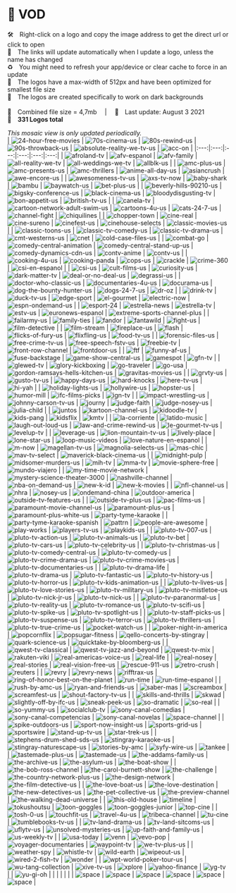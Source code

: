 📼 VOD
===============
🛠 Right-click on a logo and copy the image address to get the direct url or click to open  
🔗 The links will update automatically when I update a logo, unless the name has changed  
♻️ You might need to refresh your app/device or clear cache to force in an update  
📐 The logos have a max-width of 512px and have been optimized for smallest file size  
🖤 The logos are created specifically to work on dark backgrounds  
   
💾 Combined file size = 4,7mb  |  📅 Last update: August 3 2021  
🎨 __331 Logos total__
   
   
*This mosaic view is only updated periodically.*  
| ![24-hour-free-movies] | ![70s-cinema-us] | ![80s-rewind-us] | ![90s-throwback-us] | ![absolute-reality-we-tv-us] | ![acc-on] |
|:---:|:---:|:---:|:---:|:---:|:---:|
| ![afroland-tv] | ![afv-espanol] | ![afv-family] | ![all-reality-we-tv] | ![all-weddings-we-tv] | ![allblk-us] |
| ![amc-plus-us] | ![amc-presents-us] | ![amc-thrillers] | ![anime-all-day-us] | ![asiancrush] | ![awe-encore-us] |
| ![awesomeness-tv-us] | ![axs-tv-now] | ![baby-shark] | ![bambu] | ![baywatch-us] | ![bet-plus-us] |
| ![beverly-hills-90210-us] | ![bigsky-conference-us] | ![black-cinema-us] | ![bloodydisgusting-tv] | ![bon-appetit-us] | ![british-tv-us] |
| ![canela-tv] | ![cartoon-network-adult-swim-us] | ![cartoons-4u-us] | ![cats-24-7-us] | ![channel-fight] | ![chiquilines] |
| ![chopper-town] | ![cine-real] | ![cine-sureno] | ![cinefest-us] | ![cinehouse-selects] | ![classic-movies-us] |
| ![classic-toons-us] | ![classic-tv-comedy-us] | ![classic-tv-drama-us] | ![cmt-westerns-us] | ![cnet] | ![cold-case-files-us] |
| ![combat-go] | ![comedy-central-animation] | ![comedy-central-stand-up-us] | ![comedy-dynamics-cdn-us] | ![contv-anime] | ![contv-us] |
| ![cooking-4u-us] | ![cooking-panda] | ![cops-us] | ![crackle] | ![crime-360] | ![csi-en-espanol] |
| ![csi-us] | ![cult-films-us] | ![curiosity-us] | ![dark-matter-tv] | ![deal-or-no-deal-us] | ![degrassi-us] |
| ![doctor-who-classic-us] | ![documentaries-4u-us] | ![docurama-us] | ![dog-the-bounty-hunter-us] | ![dogs-24-7-us] | ![dr-oz] |
| ![drink-tv] | ![duck-tv-us] | ![edge-sport] | ![el-gourmet] | ![electric-now] | ![espn-ondemand-us] |
| ![esport-24] | ![estrella-news] | ![estrella-tv] | ![estv-us] | ![euronews-espanol] | ![extreme-sports-channel-plus] |
| ![failarmy-us] | ![family-ties] | ![fandor] | ![fantawild] | ![fight-us] | ![film-detective] |
| ![film-stream] | ![fireplace-us] | ![flash] | ![flicks-of-fury-us] | ![flixfling-us] | ![food-tv-us] |
| ![forensic-files-us] | ![free-crime-tv-us] | ![free-speech-fstv-us] | ![freebie-tv] | ![front-row-channel] | ![frontdoor-us] |
| ![ftf] | ![funny-af-us] | ![fuse-backstage] | ![game-show-central-us] | ![gamespot] | ![gfn-tv] |
| ![glewed-tv] | ![glory-kickboxing] | ![go-traveler] | ![go-usa] | ![gordon-ramsays-hells-kitchen-us] | ![gravitas-movies-us] |
| ![grvty-us] | ![gusto-tv-us] | ![happy-days-us] | ![hard-knocks] | ![here-tv-us] | ![hi-yah] |
| ![holiday-lights-us] | ![hollywire-us] | ![hopster-us] | ![humor-mill] | ![ifc-films-picks] | ![ign-tv] |
| ![impact-wrestling-us] | ![johnny-carson-tv-us] | ![journy] | ![judge-faith] | ![judge-nosey-us] | ![julia-child] |
| ![juntos] | ![kartoon-channel-us] | ![kidoodle-tv] | ![kids-pang] | ![kidsflix] | ![kmtv] |
| ![la-corriente] | ![latido-music] | ![laugh-out-loud-us] | ![law-and-crime-rewind-us] | ![le-gourmet-tv-us] | ![levelup-tv] |
| ![leverage-us] | ![lion-mountain-tv-us] | ![lively-place] | ![lone-star-us] | ![loop-music-videos] | ![love-nature-en-espanol] |
| ![m-now] | ![magellan-tv-us] | ![magnolia-selects-us] | ![mas-chic] | ![mav-tv-select] | ![maverick-black-cinema-us] |
| ![midnight-pulp] | ![midsomer-murders-us] | ![mih-tv] | ![mma-tv] | ![movie-sphere-free] | ![mundo-viajero] |
| ![my-time-movie-network] | ![mystery-science-theater-3000] | ![nashville-channel] | ![nba-on-demand-us] | ![new-k-id] | ![new-k-movies] |
| ![nfl-channel-us] | ![nhra] | ![nosey-us] | ![ondemand-china] | ![outdoor-america] | ![outside-tv-features-us] |
| ![outside-tv-plus-us] | ![pac-films-us] | ![paramount-movie-channel-us] | ![paramount-plus-us] | ![paramount-plus-white-us] | ![party-tyme-karaoke] |
| ![party-tyme-karaoke-spanish] | ![pattrn] | ![people-are-awesome] | ![play-works] | ![players-tv-us] | ![playkids-us] |
| ![pluto-tv-007-us] | ![pluto-tv-action-us] | ![pluto-tv-animals-us] | ![pluto-tv-bet] | ![pluto-tv-cars-us] | ![pluto-tv-celebrity-us] |
| ![pluto-tv-christmas-us] | ![pluto-tv-comedy-central-us] | ![pluto-tv-comedy-us] | ![pluto-tv-crime-drama-us] | ![pluto-tv-crime-movies-us] | ![pluto-tv-documentaries-us] |
| ![pluto-tv-drama-life] | ![pluto-tv-drama-us] | ![pluto-tv-fantastic-us] | ![pluto-tv-history-us] | ![pluto-tv-horror-us] | ![pluto-tv-kids-animation-us] |
| ![pluto-tv-lives-us] | ![pluto-tv-love-stories-us] | ![pluto-tv-military-us] | ![pluto-tv-mistletoe-us] | ![pluto-tv-nick-jr-us] | ![pluto-tv-nick-us] |
| ![pluto-tv-paranormal-us] | ![pluto-tv-reality-us] | ![pluto-tv-romance-us] | ![pluto-tv-scifi-us] | ![pluto-tv-spike-us] | ![pluto-tv-spotlight-us] |
| ![pluto-tv-staff-picks-us] | ![pluto-tv-suspense-us] | ![pluto-tv-terror-us] | ![pluto-tv-thrillers-us] | ![pluto-tv-true-crime-us] | ![pocket-watch-us] |
| ![poker-night-in-america] | ![popcornflix] | ![popsugar-fitness] | ![qello-concerts-by-stingray] | ![quark-science-us] | ![quicktake-by-bloomberg-us] |
| ![qwest-tv-classical] | ![qwest-tv-jazz-and-beyond] | ![qwest-tv-mix] | ![rakuten-viki] | ![real-americas-voice-us] | ![real-life] |
| ![real-nosey] | ![real-stories] | ![real-vision-free-us] | ![rescue-911-us] | ![retro-crush] | ![reuters] |
| ![revry] | ![revry-news] | ![rifftrax-us] | ![ring-of-honor-best-on-the-planet] | ![run-time] | ![run-time-espanol] |
| ![rush-by-amc-us] | ![ryan-and-friends-us] | ![saber-mas] | ![screambox] | ![screamfest-us] | ![shout-factory-tv-us] |
| ![skills-and-thrills] | ![skwad] | ![slightly-off-by-ifc-us] | ![sneak-peek-us] | ![so-dramatic] | ![so-real] |
| ![so-yummy-us] | ![socialclub-tv] | ![sony-canal-comedias] | ![sony-canal-competencias] | ![sony-canal-novelas] | ![space-channel] |
| ![spike-outdoors-us] | ![sport-now-insight-us] | ![sports-grid-us] | ![sportswire] | ![stand-up-tv-us] | ![star-trek-us] |
| ![stephens-drum-shed-sds-us] | ![stingray-karaoke-us] | ![stingray-naturescape-us] | ![stories-by-amc] | ![syfy-wire-us] | ![tankee] |
| ![tastemade-plus-us] | ![tastemade-us] | ![the-addams-family-us] | ![the-archive-us] | ![the-asylum-us] | ![the-boat-show] |
| ![the-bob-ross-channel] | ![the-carol-burnett-show] | ![the-challenge] | ![the-country-network-plus-us] | ![the-design-network] | ![the-film-detective-us] |
| ![the-love-boat-us] | ![the-love-destination] | ![the-new-detectives-us] | ![the-pet-collective-us] | ![the-preview-channel] | ![the-walking-dead-universe] |
| ![this-old-house] | ![timeline] | ![tokushoutsu] | ![toon-goggles] | ![toon-goggles-junior] | ![top-cine] |
| ![tosh-0-us] | ![touchfit-us] | ![travel-4u-us] | ![tribeca-channel] | ![tu-cine] | ![tumblebooks-tv-us] |
| ![tv-land-drama-us] | ![tv-land-sitcoms-us] | ![uflytv-us] | ![unsolved-mysteries-us] | ![up-faith-and-family-us] | ![us-weekly-tv] |
| ![usa-today] | ![venn] | ![vevo-pop] | ![voyager-documentaries] | ![waypoint-tv] | ![we-tv-plus-us] |
| ![weather-spy] | ![whistle-tv] | ![wild-earth] | ![wipeout-us] | ![wired-2-fish-tv] | ![wonder] |
| ![wpt-world-poker-tour-us] | ![wu-tang-collection] | ![xive-tv-us] | ![xplore] | ![yahoo-finance] | ![yg-tv] |
| ![yu-gi-oh] |  |  |  |  |  |
| ![space] | ![space] | ![space] | ![space] | ![space] | ![space] |

[24-hour-free-movies]:https://raw.githubusercontent.com/Tapiosinn/tv-logos/master/misc/vod/24-hour-free-movies-vod.png
[70s-cinema-us]:https://raw.githubusercontent.com/Tapiosinn/tv-logos/master/misc/vod/70s-cinema-vod-us.png
[80s-rewind-us]:https://raw.githubusercontent.com/Tapiosinn/tv-logos/master/misc/vod/80s-rewind-vod-us.png
[90s-throwback-us]:https://raw.githubusercontent.com/Tapiosinn/tv-logos/master/misc/vod/90s-throwback-vod-us.png
[absolute-reality-we-tv-us]:https://raw.githubusercontent.com/Tapiosinn/tv-logos/master/misc/vod/absolute-reality-we-tv-vod-us.png
[acc-on]:https://raw.githubusercontent.com/Tapiosinn/tv-logos/master/misc/vod/acc-on-vod.png
[afroland-tv]:https://raw.githubusercontent.com/Tapiosinn/tv-logos/master/misc/vod/afroland-tv-vod.png
[afv-espanol]:https://raw.githubusercontent.com/Tapiosinn/tv-logos/master/misc/vod/afv-espanol-vod.png
[afv-family]:https://raw.githubusercontent.com/Tapiosinn/tv-logos/master/misc/vod/afv-family-vod.png
[all-reality-we-tv]:https://raw.githubusercontent.com/Tapiosinn/tv-logos/master/misc/vod/all-reality-we-tv-vod.png
[all-weddings-we-tv]:https://raw.githubusercontent.com/Tapiosinn/tv-logos/master/misc/vod/all-weddings-we-tv-vod.png
[allblk-us]:https://raw.githubusercontent.com/Tapiosinn/tv-logos/master/misc/vod/allblk-vod-us.png
[amc-plus-us]:https://raw.githubusercontent.com/Tapiosinn/tv-logos/master/misc/vod/amc-plus-vod-us.png
[amc-presents-us]:https://raw.githubusercontent.com/Tapiosinn/tv-logos/master/misc/vod/amc-presents-vod-us.png
[amc-thrillers]:https://raw.githubusercontent.com/Tapiosinn/tv-logos/master/misc/vod/amc-thrillers-vod.png
[anime-all-day-us]:https://raw.githubusercontent.com/Tapiosinn/tv-logos/master/misc/vod/anime-all-day-vod-us.png
[asiancrush]:https://raw.githubusercontent.com/Tapiosinn/tv-logos/master/misc/vod/asiancrush-vod.png
[awe-encore-us]:https://raw.githubusercontent.com/Tapiosinn/tv-logos/master/misc/vod/awe-encore-vod-us.png
[awesomeness-tv-us]:https://raw.githubusercontent.com/Tapiosinn/tv-logos/master/misc/vod/awesomeness-tv-vod-us.png
[axs-tv-now]:https://raw.githubusercontent.com/Tapiosinn/tv-logos/master/misc/vod/axs-tv-now-vod.png
[baby-shark]:https://raw.githubusercontent.com/Tapiosinn/tv-logos/master/misc/vod/baby-shark-vod.png
[bambu]:https://raw.githubusercontent.com/Tapiosinn/tv-logos/master/misc/vod/bambu-vod.png
[baywatch-us]:https://raw.githubusercontent.com/Tapiosinn/tv-logos/master/misc/vod/baywatch-vod-us.png
[bet-plus-us]:https://raw.githubusercontent.com/Tapiosinn/tv-logos/master/misc/vod/bet-plus-vod-us.png
[beverly-hills-90210-us]:https://raw.githubusercontent.com/Tapiosinn/tv-logos/master/misc/vod/beverly-hills-90210-vod-us.png
[bigsky-conference-us]:https://raw.githubusercontent.com/Tapiosinn/tv-logos/master/misc/vod/bigsky-conference-vod-us.png
[black-cinema-us]:https://raw.githubusercontent.com/Tapiosinn/tv-logos/master/misc/vod/black-cinema-vod-us.png
[bloodydisgusting-tv]:https://raw.githubusercontent.com/Tapiosinn/tv-logos/master/misc/vod/bloodydisgusting-tv-vod.png
[bon-appetit-us]:https://raw.githubusercontent.com/Tapiosinn/tv-logos/master/misc/vod/bon-appetit-vod-us.png
[british-tv-us]:https://raw.githubusercontent.com/Tapiosinn/tv-logos/master/misc/vod/british-tv-vod-us.png
[canela-tv]:https://raw.githubusercontent.com/Tapiosinn/tv-logos/master/misc/vod/canela-tv-vod.png
[cartoon-network-adult-swim-us]:https://raw.githubusercontent.com/Tapiosinn/tv-logos/master/misc/vod/cartoon-network-adult-swim-vod-us.png
[cartoons-4u-us]:https://raw.githubusercontent.com/Tapiosinn/tv-logos/master/misc/vod/cartoons-4u-vod-us.png
[cats-24-7-us]:https://raw.githubusercontent.com/Tapiosinn/tv-logos/master/misc/vod/cats-24-7-vod-us.png
[channel-fight]:https://raw.githubusercontent.com/Tapiosinn/tv-logos/master/misc/vod/channel-fight-vod.png
[chiquilines]:https://raw.githubusercontent.com/Tapiosinn/tv-logos/master/misc/vod/chiquilines-vod.png
[chopper-town]:https://raw.githubusercontent.com/Tapiosinn/tv-logos/master/misc/vod/chopper-town-vod.png
[cine-real]:https://raw.githubusercontent.com/Tapiosinn/tv-logos/master/misc/vod/cine-real-vod.png
[cine-sureno]:https://raw.githubusercontent.com/Tapiosinn/tv-logos/master/misc/vod/cine-sureno-vod.png
[cinefest-us]:https://raw.githubusercontent.com/Tapiosinn/tv-logos/master/misc/vod/cinefest-vod-us.png
[cinehouse-selects]:https://raw.githubusercontent.com/Tapiosinn/tv-logos/master/misc/vod/cinehouse-selects-vod.png
[classic-movies-us]:https://raw.githubusercontent.com/Tapiosinn/tv-logos/master/misc/vod/classic-movies-vod-us.png
[classic-toons-us]:https://raw.githubusercontent.com/Tapiosinn/tv-logos/master/misc/vod/classic-toons-vod-us.png
[classic-tv-comedy-us]:https://raw.githubusercontent.com/Tapiosinn/tv-logos/master/misc/vod/classic-tv-comedy-vod-us.png
[classic-tv-drama-us]:https://raw.githubusercontent.com/Tapiosinn/tv-logos/master/misc/vod/classic-tv-drama-vod-us.png
[cmt-westerns-us]:https://raw.githubusercontent.com/Tapiosinn/tv-logos/master/misc/vod/cmt-westerns-vod-us.png
[cnet]:https://raw.githubusercontent.com/Tapiosinn/tv-logos/master/misc/vod/cnet-vod.png
[cold-case-files-us]:https://raw.githubusercontent.com/Tapiosinn/tv-logos/master/misc/vod/cold-case-files-vod-us.png
[combat-go]:https://raw.githubusercontent.com/Tapiosinn/tv-logos/master/misc/vod/combat-go-vod.png
[comedy-central-animation]:https://raw.githubusercontent.com/Tapiosinn/tv-logos/master/misc/vod/comedy-central-animation-vod.png
[comedy-central-stand-up-us]:https://raw.githubusercontent.com/Tapiosinn/tv-logos/master/misc/vod/comedy-central-stand-up-vod-us.png
[comedy-dynamics-cdn-us]:https://raw.githubusercontent.com/Tapiosinn/tv-logos/master/misc/vod/comedy-dynamics-cdn-vod-us.png
[contv-anime]:https://raw.githubusercontent.com/Tapiosinn/tv-logos/master/misc/vod/contv-anime-vod.png
[contv-us]:https://raw.githubusercontent.com/Tapiosinn/tv-logos/master/misc/vod/contv-vod-us.png
[cooking-4u-us]:https://raw.githubusercontent.com/Tapiosinn/tv-logos/master/misc/vod/cooking-4u-vod-us.png
[cooking-panda]:https://raw.githubusercontent.com/Tapiosinn/tv-logos/master/misc/vod/cooking-panda-vod.png
[cops-us]:https://raw.githubusercontent.com/Tapiosinn/tv-logos/master/misc/vod/cops-vod-us.png
[crackle]:https://raw.githubusercontent.com/Tapiosinn/tv-logos/master/misc/vod/crackle-vod.png
[crime-360]:https://raw.githubusercontent.com/Tapiosinn/tv-logos/master/misc/vod/crime-360-vod.png
[csi-en-espanol]:https://raw.githubusercontent.com/Tapiosinn/tv-logos/master/misc/vod/csi-en-espanol-vod.png
[csi-us]:https://raw.githubusercontent.com/Tapiosinn/tv-logos/master/misc/vod/csi-vod-us.png
[cult-films-us]:https://raw.githubusercontent.com/Tapiosinn/tv-logos/master/misc/vod/cult-films-vod-us.png
[curiosity-us]:https://raw.githubusercontent.com/Tapiosinn/tv-logos/master/misc/vod/curiosity-vod-us.png
[dark-matter-tv]:https://raw.githubusercontent.com/Tapiosinn/tv-logos/master/misc/vod/dark-matter-tv-vod.png
[deal-or-no-deal-us]:https://raw.githubusercontent.com/Tapiosinn/tv-logos/master/misc/vod/deal-or-no-deal-vod-us.png
[degrassi-us]:https://raw.githubusercontent.com/Tapiosinn/tv-logos/master/misc/vod/degrassi-vod-us.png
[doctor-who-classic-us]:https://raw.githubusercontent.com/Tapiosinn/tv-logos/master/misc/vod/doctor-who-classic-vod-us.png
[documentaries-4u-us]:https://raw.githubusercontent.com/Tapiosinn/tv-logos/master/misc/vod/documentaries-4u-vod-us.png
[docurama-us]:https://raw.githubusercontent.com/Tapiosinn/tv-logos/master/misc/vod/docurama-vod-us.png
[dog-the-bounty-hunter-us]:https://raw.githubusercontent.com/Tapiosinn/tv-logos/master/misc/vod/dog-the-bounty-hunter-vod-us.png
[dogs-24-7-us]:https://raw.githubusercontent.com/Tapiosinn/tv-logos/master/misc/vod/dogs-24-7-vod-us.png
[dr-oz]:https://raw.githubusercontent.com/Tapiosinn/tv-logos/master/misc/vod/dr-oz-vod.png
[drink-tv]:https://raw.githubusercontent.com/Tapiosinn/tv-logos/master/misc/vod/drink-tv-vod.png
[duck-tv-us]:https://raw.githubusercontent.com/Tapiosinn/tv-logos/master/misc/vod/duck-tv-vod-us.png
[edge-sport]:https://raw.githubusercontent.com/Tapiosinn/tv-logos/master/misc/vod/edge-sport-vod.png
[el-gourmet]:https://raw.githubusercontent.com/Tapiosinn/tv-logos/master/misc/vod/el-gourmet-vod.png
[electric-now]:https://raw.githubusercontent.com/Tapiosinn/tv-logos/master/misc/vod/electric-now-vod.png
[espn-ondemand-us]:https://raw.githubusercontent.com/Tapiosinn/tv-logos/master/misc/vod/espn-ondemand-vod-us.png
[esport-24]:https://raw.githubusercontent.com/Tapiosinn/tv-logos/master/misc/vod/esport-24-vod.png
[estrella-news]:https://raw.githubusercontent.com/Tapiosinn/tv-logos/master/misc/vod/estrella-news-vod.png
[estrella-tv]:https://raw.githubusercontent.com/Tapiosinn/tv-logos/master/misc/vod/estrella-tv-vod.png
[estv-us]:https://raw.githubusercontent.com/Tapiosinn/tv-logos/master/misc/vod/estv-vod-us.png
[euronews-espanol]:https://raw.githubusercontent.com/Tapiosinn/tv-logos/master/misc/vod/euronews-espanol-vod.png
[extreme-sports-channel-plus]:https://raw.githubusercontent.com/Tapiosinn/tv-logos/master/misc/vod/extreme-sports-channel-plus-vod.png
[failarmy-us]:https://raw.githubusercontent.com/Tapiosinn/tv-logos/master/misc/vod/failarmy-vod-us.png
[family-ties]:https://raw.githubusercontent.com/Tapiosinn/tv-logos/master/misc/vod/family-ties-vod.png
[fandor]:https://raw.githubusercontent.com/Tapiosinn/tv-logos/master/misc/vod/fandor-vod.png
[fantawild]:https://raw.githubusercontent.com/Tapiosinn/tv-logos/master/misc/vod/fantawild-vod.png
[fight-us]:https://raw.githubusercontent.com/Tapiosinn/tv-logos/master/misc/vod/fight-vod-us.png
[film-detective]:https://raw.githubusercontent.com/Tapiosinn/tv-logos/master/misc/vod/film-detective-vod.png
[film-stream]:https://raw.githubusercontent.com/Tapiosinn/tv-logos/master/misc/vod/film-stream-vod.png
[fireplace-us]:https://raw.githubusercontent.com/Tapiosinn/tv-logos/master/misc/vod/fireplace-vod-us.png
[flash]:https://raw.githubusercontent.com/Tapiosinn/tv-logos/master/misc/vod/flash-vod.png
[flicks-of-fury-us]:https://raw.githubusercontent.com/Tapiosinn/tv-logos/master/misc/vod/flicks-of-fury-vod-us.png
[flixfling-us]:https://raw.githubusercontent.com/Tapiosinn/tv-logos/master/misc/vod/flixfling-vod-us.png
[food-tv-us]:https://raw.githubusercontent.com/Tapiosinn/tv-logos/master/misc/vod/food-tv-vod-us.png
[forensic-files-us]:https://raw.githubusercontent.com/Tapiosinn/tv-logos/master/misc/vod/forensic-files-vod-us.png
[free-crime-tv-us]:https://raw.githubusercontent.com/Tapiosinn/tv-logos/master/misc/vod/free-crime-tv-vod-us.png
[free-speech-fstv-us]:https://raw.githubusercontent.com/Tapiosinn/tv-logos/master/misc/vod/free-speech-fstv-vod-us.png
[freebie-tv]:https://raw.githubusercontent.com/Tapiosinn/tv-logos/master/misc/vod/freebie-tv-vod.png
[front-row-channel]:https://raw.githubusercontent.com/Tapiosinn/tv-logos/master/misc/vod/front-row-channel-vod.png
[frontdoor-us]:https://raw.githubusercontent.com/Tapiosinn/tv-logos/master/misc/vod/frontdoor-vod-us.png
[ftf]:https://raw.githubusercontent.com/Tapiosinn/tv-logos/master/misc/vod/ftf-vod.png
[funny-af-us]:https://raw.githubusercontent.com/Tapiosinn/tv-logos/master/misc/vod/funny-af-vod-us.png
[fuse-backstage]:https://raw.githubusercontent.com/Tapiosinn/tv-logos/master/misc/vod/fuse-backstage-vod.png
[game-show-central-us]:https://raw.githubusercontent.com/Tapiosinn/tv-logos/master/misc/vod/game-show-central-vod-us.png
[gamespot]:https://raw.githubusercontent.com/Tapiosinn/tv-logos/master/misc/vod/gamespot-vod.png
[gfn-tv]:https://raw.githubusercontent.com/Tapiosinn/tv-logos/master/misc/vod/gfn-tv-vod.png
[glewed-tv]:https://raw.githubusercontent.com/Tapiosinn/tv-logos/master/misc/vod/glewed-tv-vod.png
[glory-kickboxing]:https://raw.githubusercontent.com/Tapiosinn/tv-logos/master/misc/vod/glory-kickboxing-vod.png
[go-traveler]:https://raw.githubusercontent.com/Tapiosinn/tv-logos/master/misc/vod/go-traveler-vod.png
[go-usa]:https://raw.githubusercontent.com/Tapiosinn/tv-logos/master/misc/vod/go-usa-vod.png
[gordon-ramsays-hells-kitchen-us]:https://raw.githubusercontent.com/Tapiosinn/tv-logos/master/misc/vod/gordon-ramsays-hells-kitchen-vod-us.png
[gravitas-movies-us]:https://raw.githubusercontent.com/Tapiosinn/tv-logos/master/misc/vod/gravitas-movies-vod-us.png
[grvty-us]:https://raw.githubusercontent.com/Tapiosinn/tv-logos/master/misc/vod/grvty-vod-us.png
[gusto-tv-us]:https://raw.githubusercontent.com/Tapiosinn/tv-logos/master/misc/vod/gusto-tv-vod-us.png
[happy-days-us]:https://raw.githubusercontent.com/Tapiosinn/tv-logos/master/misc/vod/happy-days-vod-us.png
[hard-knocks]:https://raw.githubusercontent.com/Tapiosinn/tv-logos/master/misc/vod/hard-knocks-vod.png
[here-tv-us]:https://raw.githubusercontent.com/Tapiosinn/tv-logos/master/misc/vod/here-tv-vod-us.png
[hi-yah]:https://raw.githubusercontent.com/Tapiosinn/tv-logos/master/misc/vod/hi-yah-vod.png
[holiday-lights-us]:https://raw.githubusercontent.com/Tapiosinn/tv-logos/master/misc/vod/holiday-lights-vod-us.png
[hollywire-us]:https://raw.githubusercontent.com/Tapiosinn/tv-logos/master/misc/vod/hollywire-vod-us.png
[hopster-us]:https://raw.githubusercontent.com/Tapiosinn/tv-logos/master/misc/vod/hopster-vod-us.png
[humor-mill]:https://raw.githubusercontent.com/Tapiosinn/tv-logos/master/misc/vod/humor-mill-vod.png
[ifc-films-picks]:https://raw.githubusercontent.com/Tapiosinn/tv-logos/master/misc/vod/ifc-films-picks-vod.png
[ign-tv]:https://raw.githubusercontent.com/Tapiosinn/tv-logos/master/misc/vod/ign-tv-vod.png
[impact-wrestling-us]:https://raw.githubusercontent.com/Tapiosinn/tv-logos/master/misc/vod/impact-wrestling-vod-us.png
[johnny-carson-tv-us]:https://raw.githubusercontent.com/Tapiosinn/tv-logos/master/misc/vod/johnny-carson-tv-vod-us.png
[journy]:https://raw.githubusercontent.com/Tapiosinn/tv-logos/master/misc/vod/journy-vod.png
[judge-faith]:https://raw.githubusercontent.com/Tapiosinn/tv-logos/master/misc/vod/judge-faith-vod.png
[judge-nosey-us]:https://raw.githubusercontent.com/Tapiosinn/tv-logos/master/misc/vod/judge-nosey-vod-us.png
[julia-child]:https://raw.githubusercontent.com/Tapiosinn/tv-logos/master/misc/vod/julia-child-vod.png
[juntos]:https://raw.githubusercontent.com/Tapiosinn/tv-logos/master/misc/vod/juntos-vod.png
[kartoon-channel-us]:https://raw.githubusercontent.com/Tapiosinn/tv-logos/master/misc/vod/kartoon-channel-vod-us.png
[kidoodle-tv]:https://raw.githubusercontent.com/Tapiosinn/tv-logos/master/misc/vod/kidoodle-tv-vod.png
[kids-pang]:https://raw.githubusercontent.com/Tapiosinn/tv-logos/master/misc/vod/kids-pang-vod.png
[kidsflix]:https://raw.githubusercontent.com/Tapiosinn/tv-logos/master/misc/vod/kidsflix-vod.png
[kmtv]:https://raw.githubusercontent.com/Tapiosinn/tv-logos/master/misc/vod/kmtv-vod.png
[la-corriente]:https://raw.githubusercontent.com/Tapiosinn/tv-logos/master/misc/vod/la-corriente-vod.png
[latido-music]:https://raw.githubusercontent.com/Tapiosinn/tv-logos/master/misc/vod/latido-music-vod.png
[laugh-out-loud-us]:https://raw.githubusercontent.com/Tapiosinn/tv-logos/master/misc/vod/laugh-out-loud-vod-us.png
[law-and-crime-rewind-us]:https://raw.githubusercontent.com/Tapiosinn/tv-logos/master/misc/vod/law-and-crime-rewind-vod-us.png
[le-gourmet-tv-us]:https://raw.githubusercontent.com/Tapiosinn/tv-logos/master/misc/vod/le-gourmet-tv-vod-us.png
[levelup-tv]:https://raw.githubusercontent.com/Tapiosinn/tv-logos/master/misc/vod/levelup-tv-vod.png
[leverage-us]:https://raw.githubusercontent.com/Tapiosinn/tv-logos/master/misc/vod/leverage-vod-us.png
[lion-mountain-tv-us]:https://raw.githubusercontent.com/Tapiosinn/tv-logos/master/misc/vod/lion-mountain-tv-vod-us.png
[lively-place]:https://raw.githubusercontent.com/Tapiosinn/tv-logos/master/misc/vod/lively-place-vod.png
[lone-star-us]:https://raw.githubusercontent.com/Tapiosinn/tv-logos/master/misc/vod/lone-star-vod-us.png
[loop-music-videos]:https://raw.githubusercontent.com/Tapiosinn/tv-logos/master/misc/vod/loop-music-videos-vod.png
[love-nature-en-espanol]:https://raw.githubusercontent.com/Tapiosinn/tv-logos/master/misc/vod/love-nature-en-espanol-vod.png
[m-now]:https://raw.githubusercontent.com/Tapiosinn/tv-logos/master/misc/vod/m-now-vod.png
[magellan-tv-us]:https://raw.githubusercontent.com/Tapiosinn/tv-logos/master/misc/vod/magellan-tv-vod-us.png
[magnolia-selects-us]:https://raw.githubusercontent.com/Tapiosinn/tv-logos/master/misc/vod/magnolia-selects-vod-us.png
[mas-chic]:https://raw.githubusercontent.com/Tapiosinn/tv-logos/master/misc/vod/mas-chic-vod.png
[mav-tv-select]:https://raw.githubusercontent.com/Tapiosinn/tv-logos/master/misc/vod/mav-tv-select-vod.png
[maverick-black-cinema-us]:https://raw.githubusercontent.com/Tapiosinn/tv-logos/master/misc/vod/maverick-black-cinema-vod-us.png
[midnight-pulp]:https://raw.githubusercontent.com/Tapiosinn/tv-logos/master/misc/vod/midnight-pulp-vod.png
[midsomer-murders-us]:https://raw.githubusercontent.com/Tapiosinn/tv-logos/master/misc/vod/midsomer-murders-vod-us.png
[mih-tv]:https://raw.githubusercontent.com/Tapiosinn/tv-logos/master/misc/vod/mih-tv-vod.png
[mma-tv]:https://raw.githubusercontent.com/Tapiosinn/tv-logos/master/misc/vod/mma-tv-vod.png
[movie-sphere-free]:https://raw.githubusercontent.com/Tapiosinn/tv-logos/master/misc/vod/movie-sphere-free-vod.png
[mundo-viajero]:https://raw.githubusercontent.com/Tapiosinn/tv-logos/master/misc/vod/mundo-viajero-vod.png
[my-time-movie-network]:https://raw.githubusercontent.com/Tapiosinn/tv-logos/master/misc/vod/my-time-movie-network-vod.png
[mystery-science-theater-3000]:https://raw.githubusercontent.com/Tapiosinn/tv-logos/master/misc/vod/mystery-science-theater-3000-vod.png
[nashville-channel]:https://raw.githubusercontent.com/Tapiosinn/tv-logos/master/misc/vod/nashville-channel-vod.png
[nba-on-demand-us]:https://raw.githubusercontent.com/Tapiosinn/tv-logos/master/misc/vod/nba-on-demand-vod-us.png
[new-k-id]:https://raw.githubusercontent.com/Tapiosinn/tv-logos/master/misc/vod/new-k-id-vod.png
[new-k-movies]:https://raw.githubusercontent.com/Tapiosinn/tv-logos/master/misc/vod/new-k-movies-vod.png
[nfl-channel-us]:https://raw.githubusercontent.com/Tapiosinn/tv-logos/master/misc/vod/nfl-channel-vod-us.png
[nhra]:https://raw.githubusercontent.com/Tapiosinn/tv-logos/master/misc/vod/nhra-vod.png
[nosey-us]:https://raw.githubusercontent.com/Tapiosinn/tv-logos/master/misc/vod/nosey-vod-us.png
[ondemand-china]:https://raw.githubusercontent.com/Tapiosinn/tv-logos/master/misc/vod/ondemand-china-vod.png
[outdoor-america]:https://raw.githubusercontent.com/Tapiosinn/tv-logos/master/misc/vod/outdoor-america-vod.png
[outside-tv-features-us]:https://raw.githubusercontent.com/Tapiosinn/tv-logos/master/misc/vod/outside-tv-features-vod-us.png
[outside-tv-plus-us]:https://raw.githubusercontent.com/Tapiosinn/tv-logos/master/misc/vod/outside-tv-plus-vod-us.png
[pac-films-us]:https://raw.githubusercontent.com/Tapiosinn/tv-logos/master/misc/vod/pac-films-vod-us.png
[paramount-movie-channel-us]:https://raw.githubusercontent.com/Tapiosinn/tv-logos/master/misc/vod/paramount-movie-channel-vod-us.png
[paramount-plus-us]:https://raw.githubusercontent.com/Tapiosinn/tv-logos/master/misc/vod/paramount-plus-vod-us.png
[paramount-plus-white-us]:https://raw.githubusercontent.com/Tapiosinn/tv-logos/master/misc/vod/paramount-plus-white-vod-us.png
[party-tyme-karaoke]:https://raw.githubusercontent.com/Tapiosinn/tv-logos/master/misc/vod/party-tyme-karaoke-vod.png
[party-tyme-karaoke-spanish]:https://raw.githubusercontent.com/Tapiosinn/tv-logos/master/misc/vod/party-tyme-karaoke-spanish-vod.png
[pattrn]:https://raw.githubusercontent.com/Tapiosinn/tv-logos/master/misc/vod/pattrn-vod.png
[people-are-awesome]:https://raw.githubusercontent.com/Tapiosinn/tv-logos/master/misc/vod/people-are-awesome-vod.png
[play-works]:https://raw.githubusercontent.com/Tapiosinn/tv-logos/master/misc/vod/play-works-vod.png
[players-tv-us]:https://raw.githubusercontent.com/Tapiosinn/tv-logos/master/misc/vod/players-tv-vod-us.png
[playkids-us]:https://raw.githubusercontent.com/Tapiosinn/tv-logos/master/misc/vod/playkids-vod-us.png
[pluto-tv-007-us]:https://raw.githubusercontent.com/Tapiosinn/tv-logos/master/misc/vod/pluto-tv-007-vod-us.png
[pluto-tv-action-us]:https://raw.githubusercontent.com/Tapiosinn/tv-logos/master/misc/vod/pluto-tv-action-vod-us.png
[pluto-tv-animals-us]:https://raw.githubusercontent.com/Tapiosinn/tv-logos/master/misc/vod/pluto-tv-animals-vod-us.png
[pluto-tv-bet]:https://raw.githubusercontent.com/Tapiosinn/tv-logos/master/misc/vod/pluto-tv-bet-vod.png
[pluto-tv-cars-us]:https://raw.githubusercontent.com/Tapiosinn/tv-logos/master/misc/vod/pluto-tv-cars-vod-us.png
[pluto-tv-celebrity-us]:https://raw.githubusercontent.com/Tapiosinn/tv-logos/master/misc/vod/pluto-tv-celebrity-vod-us.png
[pluto-tv-christmas-us]:https://raw.githubusercontent.com/Tapiosinn/tv-logos/master/misc/vod/pluto-tv-christmas-vod-us.png
[pluto-tv-comedy-central-us]:https://raw.githubusercontent.com/Tapiosinn/tv-logos/master/misc/vod/pluto-tv-comedy-central-vod-us.png
[pluto-tv-comedy-us]:https://raw.githubusercontent.com/Tapiosinn/tv-logos/master/misc/vod/pluto-tv-comedy-vod-us.png
[pluto-tv-crime-drama-us]:https://raw.githubusercontent.com/Tapiosinn/tv-logos/master/misc/vod/pluto-tv-crime-drama-vod-us.png
[pluto-tv-crime-movies-us]:https://raw.githubusercontent.com/Tapiosinn/tv-logos/master/misc/vod/pluto-tv-crime-movies-vod-us.png
[pluto-tv-documentaries-us]:https://raw.githubusercontent.com/Tapiosinn/tv-logos/master/misc/vod/pluto-tv-documentaries-vod-us.png
[pluto-tv-drama-life]:https://raw.githubusercontent.com/Tapiosinn/tv-logos/master/misc/vod/pluto-tv-drama-life-vod.png
[pluto-tv-drama-us]:https://raw.githubusercontent.com/Tapiosinn/tv-logos/master/misc/vod/pluto-tv-drama-vod-us.png
[pluto-tv-fantastic-us]:https://raw.githubusercontent.com/Tapiosinn/tv-logos/master/misc/vod/pluto-tv-fantastic-vod-us.png
[pluto-tv-history-us]:https://raw.githubusercontent.com/Tapiosinn/tv-logos/master/misc/vod/pluto-tv-history-vod-us.png
[pluto-tv-horror-us]:https://raw.githubusercontent.com/Tapiosinn/tv-logos/master/misc/vod/pluto-tv-horror-vod-us.png
[pluto-tv-kids-animation-us]:https://raw.githubusercontent.com/Tapiosinn/tv-logos/master/misc/vod/pluto-tv-kids-animation-vod-us.png
[pluto-tv-lives-us]:https://raw.githubusercontent.com/Tapiosinn/tv-logos/master/misc/vod/pluto-tv-lives-vod-us.png
[pluto-tv-love-stories-us]:https://raw.githubusercontent.com/Tapiosinn/tv-logos/master/misc/vod/pluto-tv-love-stories-vod-us.png
[pluto-tv-military-us]:https://raw.githubusercontent.com/Tapiosinn/tv-logos/master/misc/vod/pluto-tv-military-vod-us.png
[pluto-tv-mistletoe-us]:https://raw.githubusercontent.com/Tapiosinn/tv-logos/master/misc/vod/pluto-tv-mistletoe-vod-us.png
[pluto-tv-nick-jr-us]:https://raw.githubusercontent.com/Tapiosinn/tv-logos/master/misc/vod/pluto-tv-nick-jr-vod-us.png
[pluto-tv-nick-us]:https://raw.githubusercontent.com/Tapiosinn/tv-logos/master/misc/vod/pluto-tv-nick-vod-us.png
[pluto-tv-paranormal-us]:https://raw.githubusercontent.com/Tapiosinn/tv-logos/master/misc/vod/pluto-tv-paranormal-vod-us.png
[pluto-tv-reality-us]:https://raw.githubusercontent.com/Tapiosinn/tv-logos/master/misc/vod/pluto-tv-reality-vod-us.png
[pluto-tv-romance-us]:https://raw.githubusercontent.com/Tapiosinn/tv-logos/master/misc/vod/pluto-tv-romance-vod-us.png
[pluto-tv-scifi-us]:https://raw.githubusercontent.com/Tapiosinn/tv-logos/master/misc/vod/pluto-tv-scifi-vod-us.png
[pluto-tv-spike-us]:https://raw.githubusercontent.com/Tapiosinn/tv-logos/master/misc/vod/pluto-tv-spike-vod-us.png
[pluto-tv-spotlight-us]:https://raw.githubusercontent.com/Tapiosinn/tv-logos/master/misc/vod/pluto-tv-spotlight-vod-us.png
[pluto-tv-staff-picks-us]:https://raw.githubusercontent.com/Tapiosinn/tv-logos/master/misc/vod/pluto-tv-staff-picks-vod-us.png
[pluto-tv-suspense-us]:https://raw.githubusercontent.com/Tapiosinn/tv-logos/master/misc/vod/pluto-tv-suspense-vod-us.png
[pluto-tv-terror-us]:https://raw.githubusercontent.com/Tapiosinn/tv-logos/master/misc/vod/pluto-tv-terror-vod-us.png
[pluto-tv-thrillers-us]:https://raw.githubusercontent.com/Tapiosinn/tv-logos/master/misc/vod/pluto-tv-thrillers-vod-us.png
[pluto-tv-true-crime-us]:https://raw.githubusercontent.com/Tapiosinn/tv-logos/master/misc/vod/pluto-tv-true-crime-vod-us.png
[pocket-watch-us]:https://raw.githubusercontent.com/Tapiosinn/tv-logos/master/misc/vod/pocket-watch-vod-us.png
[poker-night-in-america]:https://raw.githubusercontent.com/Tapiosinn/tv-logos/master/misc/vod/poker-night-in-america-vod.png
[popcornflix]:https://raw.githubusercontent.com/Tapiosinn/tv-logos/master/misc/vod/popcornflix-vod.png
[popsugar-fitness]:https://raw.githubusercontent.com/Tapiosinn/tv-logos/master/misc/vod/popsugar-fitness-vod.png
[qello-concerts-by-stingray]:https://raw.githubusercontent.com/Tapiosinn/tv-logos/master/misc/vod/qello-concerts-by-stingray-vod.png
[quark-science-us]:https://raw.githubusercontent.com/Tapiosinn/tv-logos/master/misc/vod/quark-science-vod-us.png
[quicktake-by-bloomberg-us]:https://raw.githubusercontent.com/Tapiosinn/tv-logos/master/misc/vod/quicktake-by-bloomberg-vod-us.png
[qwest-tv-classical]:https://raw.githubusercontent.com/Tapiosinn/tv-logos/master/misc/vod/qwest-tv-classical-vod.png
[qwest-tv-jazz-and-beyond]:https://raw.githubusercontent.com/Tapiosinn/tv-logos/master/misc/vod/qwest-tv-jazz-and-beyond-vod.png
[qwest-tv-mix]:https://raw.githubusercontent.com/Tapiosinn/tv-logos/master/misc/vod/qwest-tv-mix-vod.png
[rakuten-viki]:https://raw.githubusercontent.com/Tapiosinn/tv-logos/master/misc/vod/rakuten-viki-vod.png
[real-americas-voice-us]:https://raw.githubusercontent.com/Tapiosinn/tv-logos/master/misc/vod/real-americas-voice-vod-us.png
[real-life]:https://raw.githubusercontent.com/Tapiosinn/tv-logos/master/misc/vod/real-life-vod.png
[real-nosey]:https://raw.githubusercontent.com/Tapiosinn/tv-logos/master/misc/vod/real-nosey-vod.png
[real-stories]:https://raw.githubusercontent.com/Tapiosinn/tv-logos/master/misc/vod/real-stories-vod.png
[real-vision-free-us]:https://raw.githubusercontent.com/Tapiosinn/tv-logos/master/misc/vod/real-vision-free-vod-us.png
[rescue-911-us]:https://raw.githubusercontent.com/Tapiosinn/tv-logos/master/misc/vod/rescue-911-vod-us.png
[retro-crush]:https://raw.githubusercontent.com/Tapiosinn/tv-logos/master/misc/vod/retro-crush-vod.png
[reuters]:https://raw.githubusercontent.com/Tapiosinn/tv-logos/master/misc/vod/reuters-vod.png
[revry]:https://raw.githubusercontent.com/Tapiosinn/tv-logos/master/misc/vod/revry-vod.png
[revry-news]:https://raw.githubusercontent.com/Tapiosinn/tv-logos/master/misc/vod/revry-news-vod.png
[rifftrax-us]:https://raw.githubusercontent.com/Tapiosinn/tv-logos/master/misc/vod/rifftrax-vod-us.png
[ring-of-honor-best-on-the-planet]:https://raw.githubusercontent.com/Tapiosinn/tv-logos/master/misc/vod/ring-of-honor-best-on-the-planet-vod.png
[run-time]:https://raw.githubusercontent.com/Tapiosinn/tv-logos/master/misc/vod/run-time-vod.png
[run-time-espanol]:https://raw.githubusercontent.com/Tapiosinn/tv-logos/master/misc/vod/run-time-espanol-vod.png
[rush-by-amc-us]:https://raw.githubusercontent.com/Tapiosinn/tv-logos/master/misc/vod/rush-by-amc-vod-us.png
[ryan-and-friends-us]:https://raw.githubusercontent.com/Tapiosinn/tv-logos/master/misc/vod/ryan-and-friends-vod-us.png
[saber-mas]:https://raw.githubusercontent.com/Tapiosinn/tv-logos/master/misc/vod/saber-mas-vod.png
[screambox]:https://raw.githubusercontent.com/Tapiosinn/tv-logos/master/misc/vod/screambox-vod.png
[screamfest-us]:https://raw.githubusercontent.com/Tapiosinn/tv-logos/master/misc/vod/screamfest-vod-us.png
[shout-factory-tv-us]:https://raw.githubusercontent.com/Tapiosinn/tv-logos/master/misc/vod/shout-factory-tv-vod-us.png
[skills-and-thrills]:https://raw.githubusercontent.com/Tapiosinn/tv-logos/master/misc/vod/skills-and-thrills-vod.png
[skwad]:https://raw.githubusercontent.com/Tapiosinn/tv-logos/master/misc/vod/skwad-vod.png
[slightly-off-by-ifc-us]:https://raw.githubusercontent.com/Tapiosinn/tv-logos/master/misc/vod/slightly-off-by-ifc-vod-us.png
[sneak-peek-us]:https://raw.githubusercontent.com/Tapiosinn/tv-logos/master/misc/vod/sneak-peek-vod-us.png
[so-dramatic]:https://raw.githubusercontent.com/Tapiosinn/tv-logos/master/misc/vod/so-dramatic-vod.png
[so-real]:https://raw.githubusercontent.com/Tapiosinn/tv-logos/master/misc/vod/so-real-vod.png
[so-yummy-us]:https://raw.githubusercontent.com/Tapiosinn/tv-logos/master/misc/vod/so-yummy-vod-us.png
[socialclub-tv]:https://raw.githubusercontent.com/Tapiosinn/tv-logos/master/misc/vod/socialclub-tv-vod.png
[sony-canal-comedias]:https://raw.githubusercontent.com/Tapiosinn/tv-logos/master/misc/vod/sony-canal-comedias-vod.png
[sony-canal-competencias]:https://raw.githubusercontent.com/Tapiosinn/tv-logos/master/misc/vod/sony-canal-competencias-vod.png
[sony-canal-novelas]:https://raw.githubusercontent.com/Tapiosinn/tv-logos/master/misc/vod/sony-canal-novelas-vod.png
[space-channel]:https://raw.githubusercontent.com/Tapiosinn/tv-logos/master/misc/vod/space-channel-vod.png
[spike-outdoors-us]:https://raw.githubusercontent.com/Tapiosinn/tv-logos/master/misc/vod/spike-outdoors-vod-us.png
[sport-now-insight-us]:https://raw.githubusercontent.com/Tapiosinn/tv-logos/master/misc/vod/sport-now-insight-vod-us.png
[sports-grid-us]:https://raw.githubusercontent.com/Tapiosinn/tv-logos/master/misc/vod/sports-grid-vod-us.png
[sportswire]:https://raw.githubusercontent.com/Tapiosinn/tv-logos/master/misc/vod/sportswire-vod.png
[stand-up-tv-us]:https://raw.githubusercontent.com/Tapiosinn/tv-logos/master/misc/vod/stand-up-tv-vod-us.png
[star-trek-us]:https://raw.githubusercontent.com/Tapiosinn/tv-logos/master/misc/vod/star-trek-vod-us.png
[stephens-drum-shed-sds-us]:https://raw.githubusercontent.com/Tapiosinn/tv-logos/master/misc/vod/stephens-drum-shed-sds-vod-us.png
[stingray-karaoke-us]:https://raw.githubusercontent.com/Tapiosinn/tv-logos/master/misc/vod/stingray-karaoke-vod-us.png
[stingray-naturescape-us]:https://raw.githubusercontent.com/Tapiosinn/tv-logos/master/misc/vod/stingray-naturescape-vod-us.png
[stories-by-amc]:https://raw.githubusercontent.com/Tapiosinn/tv-logos/master/misc/vod/stories-by-amc-vod.png
[syfy-wire-us]:https://raw.githubusercontent.com/Tapiosinn/tv-logos/master/misc/vod/syfy-wire-vod-us.png
[tankee]:https://raw.githubusercontent.com/Tapiosinn/tv-logos/master/misc/vod/tankee-vod.png
[tastemade-plus-us]:https://raw.githubusercontent.com/Tapiosinn/tv-logos/master/misc/vod/tastemade-plus-vod-us.png
[tastemade-us]:https://raw.githubusercontent.com/Tapiosinn/tv-logos/master/misc/vod/tastemade-vod-us.png
[the-addams-family-us]:https://raw.githubusercontent.com/Tapiosinn/tv-logos/master/misc/vod/the-addams-family-vod-us.png
[the-archive-us]:https://raw.githubusercontent.com/Tapiosinn/tv-logos/master/misc/vod/the-archive-vod-us.png
[the-asylum-us]:https://raw.githubusercontent.com/Tapiosinn/tv-logos/master/misc/vod/the-asylum-vod-us.png
[the-boat-show]:https://raw.githubusercontent.com/Tapiosinn/tv-logos/master/misc/vod/the-boat-show-vod.png
[the-bob-ross-channel]:https://raw.githubusercontent.com/Tapiosinn/tv-logos/master/misc/vod/the-bob-ross-channel-vod.png
[the-carol-burnett-show]:https://raw.githubusercontent.com/Tapiosinn/tv-logos/master/misc/vod/the-carol-burnett-show-vod.png
[the-challenge]:https://raw.githubusercontent.com/Tapiosinn/tv-logos/master/misc/vod/the-challenge-vod.png
[the-country-network-plus-us]:https://raw.githubusercontent.com/Tapiosinn/tv-logos/master/misc/vod/the-country-network-plus-vod-us.png
[the-design-network]:https://raw.githubusercontent.com/Tapiosinn/tv-logos/master/misc/vod/the-design-network-vod.png
[the-film-detective-us]:https://raw.githubusercontent.com/Tapiosinn/tv-logos/master/misc/vod/the-film-detective-vod-us.png
[the-love-boat-us]:https://raw.githubusercontent.com/Tapiosinn/tv-logos/master/misc/vod/the-love-boat-vod-us.png
[the-love-destination]:https://raw.githubusercontent.com/Tapiosinn/tv-logos/master/misc/vod/the-love-destination-vod.png
[the-new-detectives-us]:https://raw.githubusercontent.com/Tapiosinn/tv-logos/master/misc/vod/the-new-detectives-vod-us.png
[the-pet-collective-us]:https://raw.githubusercontent.com/Tapiosinn/tv-logos/master/misc/vod/the-pet-collective-vod-us.png
[the-preview-channel]:https://raw.githubusercontent.com/Tapiosinn/tv-logos/master/misc/vod/the-preview-channel-vod.png
[the-walking-dead-universe]:https://raw.githubusercontent.com/Tapiosinn/tv-logos/master/misc/vod/the-walking-dead-universe-vod.png
[this-old-house]:https://raw.githubusercontent.com/Tapiosinn/tv-logos/master/misc/vod/this-old-house-vod.png
[timeline]:https://raw.githubusercontent.com/Tapiosinn/tv-logos/master/misc/vod/timeline-vod.png
[tokushoutsu]:https://raw.githubusercontent.com/Tapiosinn/tv-logos/master/misc/vod/tokushoutsu-vod.png
[toon-goggles]:https://raw.githubusercontent.com/Tapiosinn/tv-logos/master/misc/vod/toon-goggles-vod.png
[toon-goggles-junior]:https://raw.githubusercontent.com/Tapiosinn/tv-logos/master/misc/vod/toon-goggles-junior-vod.png
[top-cine]:https://raw.githubusercontent.com/Tapiosinn/tv-logos/master/misc/vod/top-cine-vod.png
[tosh-0-us]:https://raw.githubusercontent.com/Tapiosinn/tv-logos/master/misc/vod/tosh-0-vod-us.png
[touchfit-us]:https://raw.githubusercontent.com/Tapiosinn/tv-logos/master/misc/vod/touchfit-vod-us.png
[travel-4u-us]:https://raw.githubusercontent.com/Tapiosinn/tv-logos/master/misc/vod/travel-4u-vod-us.png
[tribeca-channel]:https://raw.githubusercontent.com/Tapiosinn/tv-logos/master/misc/vod/tribeca-channel-vod.png
[tu-cine]:https://raw.githubusercontent.com/Tapiosinn/tv-logos/master/misc/vod/tu-cine-vod.png
[tumblebooks-tv-us]:https://raw.githubusercontent.com/Tapiosinn/tv-logos/master/misc/vod/tumblebooks-tv-vod-us.png
[tv-land-drama-us]:https://raw.githubusercontent.com/Tapiosinn/tv-logos/master/misc/vod/tv-land-drama-vod-us.png
[tv-land-sitcoms-us]:https://raw.githubusercontent.com/Tapiosinn/tv-logos/master/misc/vod/tv-land-sitcoms-vod-us.png
[uflytv-us]:https://raw.githubusercontent.com/Tapiosinn/tv-logos/master/misc/vod/uflytv-vod-us.png
[unsolved-mysteries-us]:https://raw.githubusercontent.com/Tapiosinn/tv-logos/master/misc/vod/unsolved-mysteries-vod-us.png
[up-faith-and-family-us]:https://raw.githubusercontent.com/Tapiosinn/tv-logos/master/misc/vod/up-faith-and-family-vod-us.png
[us-weekly-tv]:https://raw.githubusercontent.com/Tapiosinn/tv-logos/master/misc/vod/us-weekly-tv-vod.png
[usa-today]:https://raw.githubusercontent.com/Tapiosinn/tv-logos/master/misc/vod/usa-today-vod.png
[venn]:https://raw.githubusercontent.com/Tapiosinn/tv-logos/master/misc/vod/venn-vod.png
[vevo-pop]:https://raw.githubusercontent.com/Tapiosinn/tv-logos/master/misc/vod/vevo-pop-vod.png
[voyager-documentaries]:https://raw.githubusercontent.com/Tapiosinn/tv-logos/master/misc/vod/voyager-documentaries-vod.png
[waypoint-tv]:https://raw.githubusercontent.com/Tapiosinn/tv-logos/master/misc/vod/waypoint-tv-vod.png
[we-tv-plus-us]:https://raw.githubusercontent.com/Tapiosinn/tv-logos/master/misc/vod/we-tv-plus-vod-us.png
[weather-spy]:https://raw.githubusercontent.com/Tapiosinn/tv-logos/master/misc/vod/weather-spy-vod.png
[whistle-tv]:https://raw.githubusercontent.com/Tapiosinn/tv-logos/master/misc/vod/whistle-tv-vod.png
[wild-earth]:https://raw.githubusercontent.com/Tapiosinn/tv-logos/master/misc/vod/wild-earth-vod.png
[wipeout-us]:https://raw.githubusercontent.com/Tapiosinn/tv-logos/master/misc/vod/wipeout-vod-us.png
[wired-2-fish-tv]:https://raw.githubusercontent.com/Tapiosinn/tv-logos/master/misc/vod/wired-2-fish-tv-vod.png
[wonder]:https://raw.githubusercontent.com/Tapiosinn/tv-logos/master/misc/vod/wonder-vod.png
[wpt-world-poker-tour-us]:https://raw.githubusercontent.com/Tapiosinn/tv-logos/master/misc/vod/wpt-world-poker-tour-vod-us.png
[wu-tang-collection]:https://raw.githubusercontent.com/Tapiosinn/tv-logos/master/misc/vod/wu-tang-collection-vod.png
[xive-tv-us]:https://raw.githubusercontent.com/Tapiosinn/tv-logos/master/misc/vod/xive-tv-vod-us.png
[xplore]:https://raw.githubusercontent.com/Tapiosinn/tv-logos/master/misc/vod/xplore-vod.png
[yahoo-finance]:https://raw.githubusercontent.com/Tapiosinn/tv-logos/master/misc/vod/yahoo-finance-vod.png
[yg-tv]:https://raw.githubusercontent.com/Tapiosinn/tv-logos/master/misc/vod/yg-tv-vod.png
[yu-gi-oh]:https://raw.githubusercontent.com/Tapiosinn/tv-logos/master/misc/vod/yu-gi-oh-vod.png

[space]:https://github.com/Tapiosinn/tv-logos/blob/master/misc/%CE%A9/space-1500.png
